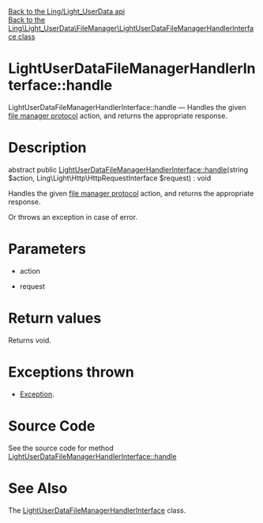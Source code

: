 [Back to the Ling/Light_UserData api](https://github.com/lingtalfi/Light_UserData/blob/master/doc/api/Ling/Light_UserData.md)<br>
[Back to the Ling\Light_UserData\FileManager\LightUserDataFileManagerHandlerInterface class](https://github.com/lingtalfi/Light_UserData/blob/master/doc/api/Ling/Light_UserData/FileManager/LightUserDataFileManagerHandlerInterface.md)


LightUserDataFileManagerHandlerInterface::handle
================



LightUserDataFileManagerHandlerInterface::handle — Handles the given [file manager protocol](https://github.com/lingtalfi/TheBar/blob/master/discussions/file-manager-protocol.md) action, and returns the appropriate response.




Description
================


abstract public [LightUserDataFileManagerHandlerInterface::handle](https://github.com/lingtalfi/Light_UserData/blob/master/doc/api/Ling/Light_UserData/FileManager/LightUserDataFileManagerHandlerInterface/handle.md)(string $action, Ling\Light\Http\HttpRequestInterface $request) : void




Handles the given [file manager protocol](https://github.com/lingtalfi/TheBar/blob/master/discussions/file-manager-protocol.md) action, and returns the appropriate response.

Or throws an exception in case of error.




Parameters
================


- action

    

- request

    


Return values
================

Returns void.


Exceptions thrown
================

- [Exception](http://php.net/manual/en/class.exception.php).&nbsp;







Source Code
===========
See the source code for method [LightUserDataFileManagerHandlerInterface::handle](https://github.com/lingtalfi/Light_UserData/blob/master/FileManager/LightUserDataFileManagerHandlerInterface.php#L30-L30)


See Also
================

The [LightUserDataFileManagerHandlerInterface](https://github.com/lingtalfi/Light_UserData/blob/master/doc/api/Ling/Light_UserData/FileManager/LightUserDataFileManagerHandlerInterface.md) class.




